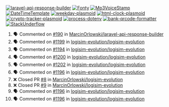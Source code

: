 [![laravel-api-response-builder](https://github-readme-stats.vercel.app/api/pin/?username=MarcinOrlowski&repo=laravel-api-response-builder&theme=default&hide_border=true&title_color=87c9c3&text_color=62696d&icon_color=636a6d&bg_color=30393e)](https://github.com/MarcinOrlowski/laravel-api-response-builder)
[![Fonty](https://github-readme-stats.vercel.app/api/pin/?username=MarcinOrlowski&repo=Fonty&theme=default&hide_border=true&title_color=87c9c3&text_color=62696d&icon_color=636a6d&bg_color=30393e)](https://github.com/MarcinOrlowski/Fonty)
[![Mp3VoiceStamp](https://github-readme-stats.vercel.app/api/pin/?username=MarcinOrlowski&repo=Mp3VoiceStamp&theme=default&hide_border=true&title_color=87c9c3&text_color=62696d&icon_color=636a6d&bg_color=30393e)](https://github.com/MarcinOrlowski/Mp3VoiceStamp)
[![DateTimeTemplate](https://github-readme-stats.vercel.app/api/pin/?username=MarcinOrlowski&repo=DateTimeTemplate&theme=default&hide_border=true&title_color=87c9c3&text_color=62696d&icon_color=636a6d&bg_color=30393e)](https://github.com/MarcinOrlowski/DateTimeTemplate)
[![weekday-plasmoid](https://github-readme-stats.vercel.app/api/pin/?username=MarcinOrlowski&repo=weekday-plasmoid&theme=default&hide_border=true&title_color=87c9c3&text_color=62696d&icon_color=636a6d&bg_color=30393e)](https://github.com/MarcinOrlowski/weekday-plasmoid)
[![html-clock-plasmoid](https://github-readme-stats.vercel.app/api/pin/?username=MarcinOrlowski&repo=html-clock-plasmoid&theme=default&hide_border=true&title_color=87c9c3&text_color=62696d&icon_color=636a6d&bg_color=30393e)](https://github.com/MarcinOrlowski/html-clock-plasmoid)
[![crypto-tracker-plasmoid](https://github-readme-stats.vercel.app/api/pin/?username=MarcinOrlowski&repo=crypto-tracker-plasmoid&theme=default&hide_border=true&title_color=87c9c3&text_color=62696d&icon_color=636a6d&bg_color=30393e)](https://github.com/MarcinOrlowski/crypto-tracker-plasmoid)
[![process-dotenv](https://github-readme-stats.vercel.app/api/pin/?username=MarcinOrlowski&repo=process-dotenv&theme=default&hide_border=true&title_color=87c9c3&text_color=62696d&icon_color=636a6d&bg_color=30393e)](https://github.com/MarcinOrlowski/process-dotenv)
[![bank-qrcode-formatter](https://github-readme-stats.vercel.app/api/pin/?username=MarcinOrlowski&repo=bank-qrcode-formatter&theme=default&hide_border=true&title_color=87c9c3&text_color=62696d&icon_color=636a6d&bg_color=30393e)](https://github.com/MarcinOrlowski/bank-qrcode-formatter)
[![StackUnderflow](https://github-readme-stats.vercel.app/api/pin/?username=MarcinOrlowski&repo=StackUnderflow&theme=default&hide_border=true&title_color=87c9c3&text_color=62696d&icon_color=636a6d&bg_color=30393e)](https://github.com/MarcinOrlowski/StackUnderflow)

<!--START_SECTION:activity-->
1. 🗣 Commented on [#190](https://github.com/MarcinOrlowski/laravel-api-response-builder/issues/190) in [MarcinOrlowski/laravel-api-response-builder](https://github.com/MarcinOrlowski/laravel-api-response-builder)
2. 🗣 Commented on [#1199](https://github.com/logisim-evolution/logisim-evolution/issues/1199) in [logisim-evolution/logisim-evolution](https://github.com/logisim-evolution/logisim-evolution)
3. 🗣 Commented on [#1194](https://github.com/logisim-evolution/logisim-evolution/issues/1194) in [logisim-evolution/logisim-evolution](https://github.com/logisim-evolution/logisim-evolution)
4. 🗣 Commented on [#1200](https://github.com/logisim-evolution/logisim-evolution/issues/1200) in [logisim-evolution/logisim-evolution](https://github.com/logisim-evolution/logisim-evolution)
5. 🗣 Commented on [#1202](https://github.com/logisim-evolution/logisim-evolution/issues/1202) in [logisim-evolution/logisim-evolution](https://github.com/logisim-evolution/logisim-evolution)
6. 🗣 Commented on [#1196](https://github.com/logisim-evolution/logisim-evolution/issues/1196) in [logisim-evolution/logisim-evolution](https://github.com/logisim-evolution/logisim-evolution)
7. ❌ Closed PR [#8](https://github.com/MarcinOrlowski/logisim-evolution/pull/8) in [MarcinOrlowski/logisim-evolution](https://github.com/MarcinOrlowski/logisim-evolution)
8. ❌ Closed PR [#9](https://github.com/MarcinOrlowski/logisim-evolution/pull/9) in [MarcinOrlowski/logisim-evolution](https://github.com/MarcinOrlowski/logisim-evolution)
9. 🗣 Commented on [#1196](https://github.com/logisim-evolution/logisim-evolution/issues/1196) in [logisim-evolution/logisim-evolution](https://github.com/logisim-evolution/logisim-evolution)
10. 🗣 Commented on [#1196](https://github.com/logisim-evolution/logisim-evolution/issues/1196) in [logisim-evolution/logisim-evolution](https://github.com/logisim-evolution/logisim-evolution)
<!--END_SECTION:activity-->
